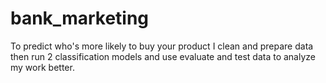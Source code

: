 # bank_marketing
To predict who's more likely to buy your product
I clean and prepare data then run 2 classification models and use evaluate and test data to analyze my work better.
